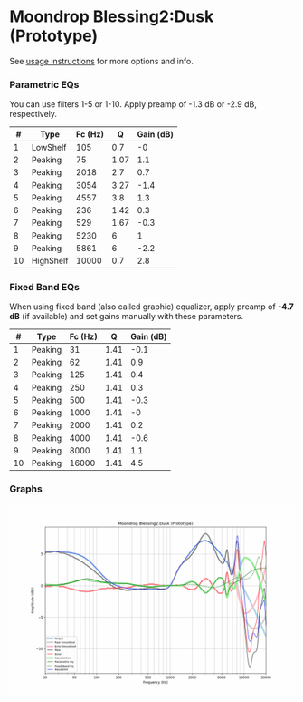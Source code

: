 # Moondrop Blessing2:Dusk (Prototype)
See [usage instructions](https://github.com/jaakkopasanen/AutoEq#usage) for more options and info.

### Parametric EQs
You can use filters 1-5 or 1-10. Apply preamp of -1.3 dB or -2.9 dB, respectively.

|   # | Type      |   Fc (Hz) |    Q |   Gain (dB) |
|-----|-----------|-----------|------|-------------|
|   1 | LowShelf  |       105 | 0.7  |        -0   |
|   2 | Peaking   |        75 | 1.07 |         1.1 |
|   3 | Peaking   |      2018 | 2.7  |         0.7 |
|   4 | Peaking   |      3054 | 3.27 |        -1.4 |
|   5 | Peaking   |      4557 | 3.8  |         1.3 |
|   6 | Peaking   |       236 | 1.42 |         0.3 |
|   7 | Peaking   |       529 | 1.67 |        -0.3 |
|   8 | Peaking   |      5230 | 6    |         1   |
|   9 | Peaking   |      5861 | 6    |        -2.2 |
|  10 | HighShelf |     10000 | 0.7  |         2.8 |

### Fixed Band EQs
When using fixed band (also called graphic) equalizer, apply preamp of **-4.7 dB** (if available) and set gains manually with these parameters.

|   # | Type    |   Fc (Hz) |    Q |   Gain (dB) |
|-----|---------|-----------|------|-------------|
|   1 | Peaking |        31 | 1.41 |        -0.1 |
|   2 | Peaking |        62 | 1.41 |         0.9 |
|   3 | Peaking |       125 | 1.41 |         0.4 |
|   4 | Peaking |       250 | 1.41 |         0.3 |
|   5 | Peaking |       500 | 1.41 |        -0.3 |
|   6 | Peaking |      1000 | 1.41 |        -0   |
|   7 | Peaking |      2000 | 1.41 |         0.2 |
|   8 | Peaking |      4000 | 1.41 |        -0.6 |
|   9 | Peaking |      8000 | 1.41 |         1.1 |
|  10 | Peaking |     16000 | 1.41 |         4.5 |

### Graphs
![](./Moondrop%20Blessing2:Dusk%20(Prototype).png)
